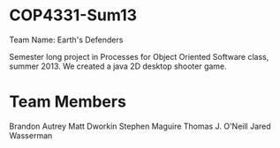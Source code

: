 COP4331-Sum13
=============

Team Name:
Earth's Defenders

Semester long project in Processes for Object Oriented Software class, summer 2013.  We created a java 2D desktop shooter game.  


Team Members
=============

Brandon Autrey
Matt Dworkin
Stephen Maguire
Thomas J. O'Neill
Jared Wasserman

